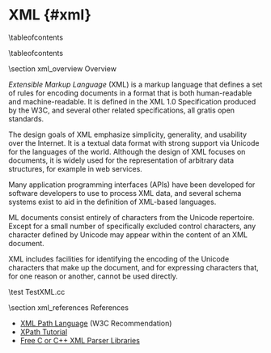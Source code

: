 
XML    {#xml}
===

\tableofcontents

\tableofcontents

\section xml_overview Overview

*Extensible Markup Language* (XML) is a markup language that defines a set of rules for encoding documents in a format that is both human-readable and machine-readable. It is defined in the XML 1.0 Specification produced by the W3C, and several other related specifications, all gratis open standards.

The design goals of XML emphasize simplicity, generality, and usability over the Internet. It is a textual data format with strong support via Unicode for the languages of the world. Although the design of XML focuses on documents, it is widely used for the representation of arbitrary data structures, for example in web services.

Many application programming interfaces (APIs) have been developed for software developers to use to process XML data, and several schema systems exist to aid in the definition of XML-based languages.

ML documents consist entirely of characters from the Unicode repertoire. Except for a small number of specifically excluded control characters, any character defined by Unicode may appear within the content of an XML document.

XML includes facilities for identifying the encoding of the Unicode characters that make up the document, and for expressing characters that, for one reason or another, cannot be used directly.

\test TestXML.cc

\section xml_references References

  - [XML Path Language](http://www.w3.org/TR/xpath) (W3C Recommendation)
  - [XPath Tutorial](http://www.w3schools.com/xpath/default.asp)
  - [Free C or C++ XML Parser Libraries](http://lars.ruoff.free.fr/xmlcpp)

